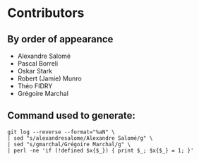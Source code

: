 # Contributors

## By order of appearance

* Alexandre Salomé
* Pascal Borreli
* Oskar Stark
* Robert (Jamie) Munro
* Théo FIDRY
* Grégoire Marchal


## Command used to generate:

```
git log --reverse --format="%aN" \
| sed "s/alexandresalome/Alexandre Salomé/g" \
| sed "s/gmarchal/Grégoire Marchal/g" \
| perl -ne 'if (!defined $x{$_}) { print $_; $x{$_} = 1; }'
```
